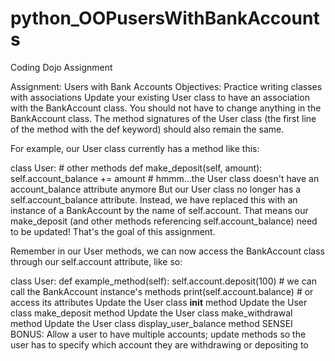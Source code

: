 # python_OOPusersWithBankAccounts
Coding Dojo Assignment

Assignment: Users with Bank Accounts
Objectives:
Practice writing classes with associations
Update your existing User class to have an association with the BankAccount class. You should not have to change anything in the BankAccount class. The method signatures of the User class (the first line of the method with the def keyword) should also remain the same.

For example, our User class currently has a method like this:

class User:
    # other methods
    def make_deposit(self, amount):
    	self.account_balance += amount	# hmmm...the User class doesn't have an account_balance attribute anymore
But our User class no longer has a self.account_balance attribute. Instead, we have replaced this with an instance of a BankAccount by the name of self.account. That means our make_deposit (and other methods referencing self.account_balance) need to be updated! That's the goal of this assignment.

Remember in our User methods, we can now access the BankAccount class through our self.account attribute, like so:

class User:
    def example_method(self):
        self.account.deposit(100)		# we can call the BankAccount instance's methods
    	print(self.account.balance)		# or access its attributes
 Update the User class __init__ method
 Update the User class make_deposit method
 Update the User class make_withdrawal method
 Update the User class display_user_balance method
 SENSEI BONUS: Allow a user to have multiple accounts; update methods so the user has to specify which account they are withdrawing or depositing to
